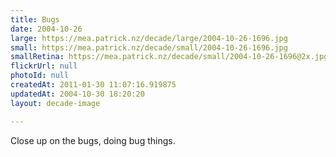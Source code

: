 ```yaml
---
title: Bugs
date: 2004-10-26
large: https://mea.patrick.nz/decade/large/2004-10-26-1696.jpg
small: https://mea.patrick.nz/decade/small/2004-10-26-1696.jpg
smallRetina: https://mea.patrick.nz/decade/small/2004-10-26-1696@2x.jpg
flickrUrl: null
photoId: null
createdAt: 2011-01-30 11:07:16.919875
updatedAt: 2004-10-30 18:20:20
layout: decade-image

---
```

Close up on the bugs, doing bug things.

